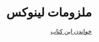 <html dir="rtl">
<body>
<div><h1>ملزومات لینوکس</h1></div>
<div><a href="https://malijani.github.io/linux-essentials">خواندن این کتاب</a></div>
</body>
<html>

